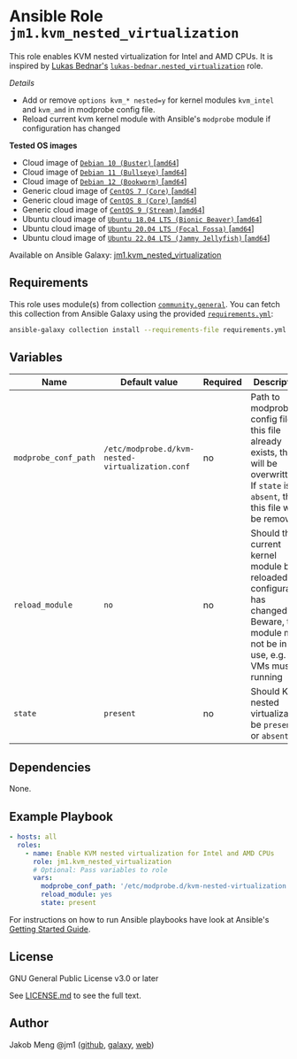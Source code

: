 # Ansible Role `jm1.kvm_nested_virtualization`

This role enables KVM nested virtualization for Intel and AMD CPUs.
It is inspired by [Lukas Bednar's](https://github.com/lukas-bednar)
[`lukas-bednar.nested_virtualization`](https://github.com/lukas-bednar/ansible-role-nested-virtualization) role.

*Details*
* Add or remove `options kvm_* nested=y` for kernel modules `kvm_intel` and `kvm_amd` in modprobe config file.
* Reload current kvm kernel module with Ansible's `modprobe` module if configuration has changed

**Tested OS images**
- Cloud image of [`Debian 10 (Buster)` \[`amd64`\]](https://cdimage.debian.org/images/cloud/buster/daily/)
- Cloud image of [`Debian 11 (Bullseye)` \[`amd64`\]](https://cdimage.debian.org/images/cloud/bullseye/daily/)
- Cloud image of [`Debian 12 (Bookworm)` \[`amd64`\]](https://cdimage.debian.org/images/cloud/bookworm/daily/)
- Generic cloud image of [`CentOS 7 (Core)` \[`amd64`\]](https://cloud.centos.org/centos/7/images/)
- Generic cloud image of [`CentOS 8 (Core)` \[`amd64`\]](https://cloud.centos.org/centos/8/x86_64/images/)
- Generic cloud image of [`CentOS 9 (Stream)` \[`amd64`\]](https://cloud.centos.org/centos/9-stream/x86_64/images/)
- Ubuntu cloud image of [`Ubuntu 18.04 LTS (Bionic Beaver)` \[`amd64`\]](https://cloud-images.ubuntu.com/bionic/current/)
- Ubuntu cloud image of [`Ubuntu 20.04 LTS (Focal Fossa)` \[`amd64`\]](https://cloud-images.ubuntu.com/focal/)
- Ubuntu cloud image of [`Ubuntu 22.04 LTS (Jammy Jellyfish)` \[`amd64`\]](https://cloud-images.ubuntu.com/jammy/)

Available on Ansible Galaxy: [jm1.kvm_nested_virtualization](https://galaxy.ansible.com/jm1/kvm_nested_virtualization)

## Requirements

This role uses module(s) from collection [`community.general`][galaxy-community-general]. You can fetch this collection
from Ansible Galaxy using the provided [`requirements.yml`](requirements.yml):

```sh
ansible-galaxy collection install --requirements-file requirements.yml
```

[galaxy-community-general]: https://galaxy.ansible.com/community/general

## Variables

| Name                 | Default value                                    | Required | Description                                                                                                                                     |
| -------------------- | ------------------------------------------------ | -------- | ----------------------------------------------------------------------------------------------------------------------------------------------- |
| `modprobe_conf_path` | `/etc/modprobe.d/kvm-nested-virtualization.conf` | no       | Path to modprobe config file. If this file already exists, then it will be overwritten. If `state` is `absent`, then this file will be removed. |
| `reload_module`      | `no`                                             | no       | Should the current kernel module be reloaded if configuration has changed. Beware, the module must not be in use, e.g. no VMs must be running   |
| `state`              | `present`                                        | no       | Should KVM nested virtualization be `present` or `absent`                                                                                       |

## Dependencies

None.

## Example Playbook

```yml
- hosts: all
  roles:
    - name: Enable KVM nested virtualization for Intel and AMD CPUs
      role: jm1.kvm_nested_virtualization
      # Optional: Pass variables to role
      vars:
        modprobe_conf_path: '/etc/modprobe.d/kvm-nested-virtualization.conf'
        reload_module: yes
        state: present
```

For instructions on how to run Ansible playbooks have look at Ansible's
[Getting Started Guide](https://docs.ansible.com/ansible/latest/network/getting_started/first_playbook.html).

## License

GNU General Public License v3.0 or later

See [LICENSE.md](LICENSE.md) to see the full text.

## Author

Jakob Meng
@jm1 ([github](https://github.com/jm1), [galaxy](https://galaxy.ansible.com/jm1), [web](http://www.jakobmeng.de))
